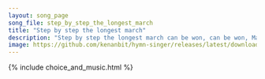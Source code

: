 ```yaml
---
layout: song_page
song_file: step_by_step_the_longest_march
title: "Step by step the longest march"
description: "Step by step the longest march can be won, can be won, Many stones can form an arch, singly none, singly none. And by union what we will can be accomp... secular 3part acapella 1verse arrbykenan textbyother chords"
image: https://github.com/kenanbit/hymn-singer/releases/latest/download/step_by_step_the_longest_march-trad.png
---
```


{% include choice_and_music.html %}